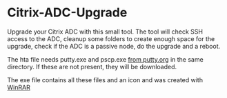 # Citrix-ADC-Upgrade
Upgrade your Citrix ADC with this small tool. The tool will check SSH access to the ADC, cleanup some folders to create enough space for the upgrade, check if the ADC is a passive node, do the upgrade and a reboot.

The hta file needs putty.exe and pscp.exe [from putty.org](https://putty.org) in the same directory. If these are not present, they will be downloaded.

The exe file contains all these files and an icon and was created with [WinRAR](https://www.winrar.com)
